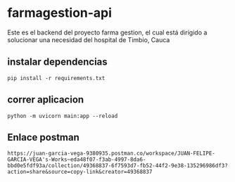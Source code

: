 # farmagestion-api
Este es el backend del proyecto farma gestion, el cual está dirigido a solucionar una necesidad del hospital de Timbio, Cauca

## instalar dependencias
`pip install -r requirements.txt`

## correr aplicacion
`python -m uvicorn main:app --reload`

## Enlace postman
`https://juan-garcia-vega-9380935.postman.co/workspace/JUAN-FELIPE-GARCIA-VEGA's-Works~eda48f07-f3ab-4997-8da6-bbd0e5fdf93a/collection/49368837-6f7593d7-fb52-44f2-9e38-135296986df3?action=share&source=copy-link&creator=49368837`

